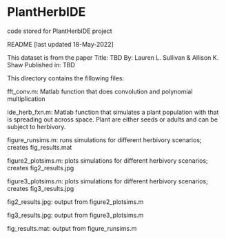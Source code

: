 # PlantHerbIDE
code stored for PlantHerbIDE project

README [last updated 18-May-2022]


This dataset is from the paper
	Title: TBD
	By: Lauren L. Sullivan & Allison K. Shaw
	Published in: TBD
	
This directory contains the fillowing files:

  fft_conv.m: Matlab function that does convolution and polynomial multiplication

  ide_herb_fxn.m: Matlab function that simulates a plant population with that is spreading out across space. Plant are either seeds or adults and can be subject to herbivory.

  figure_runsims.m: runs simulations for different herbivory scenarios; creates fig_results.mat
  
  figure2_plotsims.m: plots simulations for different herbivory scenarios; creates fig2_results.jpg

  figure3_plotsims.m: plots simulations for different herbivory scenarios; creates fig3_results.jpg

  fig2_results.jpg: output from figure2_plotsims.m
  
  fig3_results.jpg: output from figure3_plotsims.m
  
  fig_results.mat: output from figure_runsims.m
  
